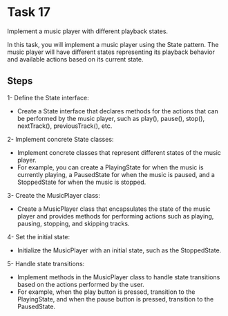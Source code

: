 # Task 17

Implement a music player with different playback states.

In this task, you will implement a music player using the State pattern. The music player will have different states representing its playback behavior and available actions based on its current state.


## Steps

1- Define the State interface:

* Create a State interface that declares methods for the actions that can be performed by the music player, such as play(), pause(), stop(), nextTrack(), previousTrack(), etc.

2- Implement concrete State classes:

* Implement concrete classes that represent different states of the music player. 
* For example, you can create a PlayingState for when the music is currently playing, a PausedState for when the music is paused, and a StoppedState for when the music is stopped.

3- Create the MusicPlayer class:

* Create a MusicPlayer class that encapsulates the state of the music player and provides methods for performing actions such as playing, pausing, stopping, and skipping tracks.

4- Set the initial state:

* Initialize the MusicPlayer with an initial state, such as the StoppedState.

5- Handle state transitions:

* Implement methods in the MusicPlayer class to handle state transitions based on the actions performed by the user. 
* For example, when the play button is pressed, transition to the PlayingState, and when the pause button is pressed, transition to the PausedState.
